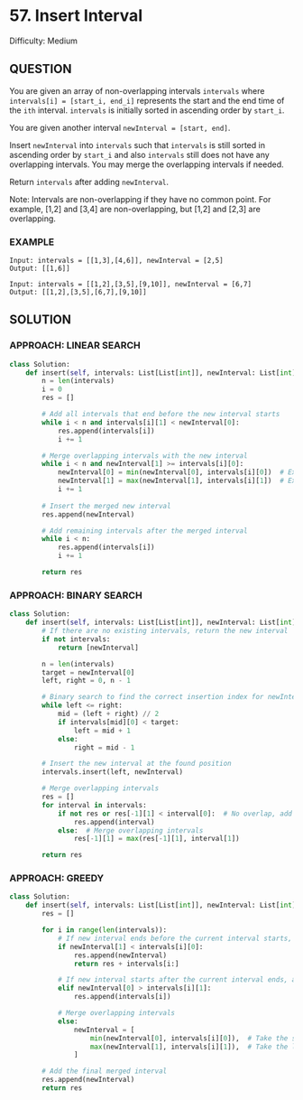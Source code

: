 # 57. Insert Interval
Difficulty: Medium

## QUESTION

You are given an array of non-overlapping intervals `intervals` where `intervals[i] = [start_i, end_i]` represents the start and the end time of the `ith` interval. `intervals` is initially sorted in ascending order by `start_i`.

You are given another interval `newInterval = [start, end]`.

Insert `newInterval` into `intervals` such that `intervals` is still sorted in ascending order by `start_i` and also `intervals` still does not have any overlapping intervals. You may merge the overlapping intervals if needed.

Return `intervals` after adding `newInterval`.

Note: Intervals are non-overlapping if they have no common point. For example, [1,2] and [3,4] are non-overlapping, but [1,2] and [2,3] are overlapping.

### EXAMPLE

```
Input: intervals = [[1,3],[4,6]], newInterval = [2,5]
Output: [[1,6]]
```

```
Input: intervals = [[1,2],[3,5],[9,10]], newInterval = [6,7]
Output: [[1,2],[3,5],[6,7],[9,10]]
```

## SOLUTION


### APPROACH: LINEAR SEARCH

```python
class Solution:
    def insert(self, intervals: List[List[int]], newInterval: List[int]) -> List[List[int]]:
        n = len(intervals)
        i = 0
        res = []

        # Add all intervals that end before the new interval starts
        while i < n and intervals[i][1] < newInterval[0]:
            res.append(intervals[i])
            i += 1

        # Merge overlapping intervals with the new interval
        while i < n and newInterval[1] >= intervals[i][0]:
            newInterval[0] = min(newInterval[0], intervals[i][0])  # Expand start
            newInterval[1] = max(newInterval[1], intervals[i][1])  # Expand end
            i += 1
        
        # Insert the merged new interval
        res.append(newInterval)

        # Add remaining intervals after the merged interval
        while i < n:
            res.append(intervals[i])
            i += 1

        return res
```

### APPROACH: BINARY SEARCH

```python
class Solution:
    def insert(self, intervals: List[List[int]], newInterval: List[int]) -> List[List[int]]:
        # If there are no existing intervals, return the new interval
        if not intervals:
            return [newInterval]

        n = len(intervals)
        target = newInterval[0]
        left, right = 0, n - 1

        # Binary search to find the correct insertion index for newInterval
        while left <= right:
            mid = (left + right) // 2
            if intervals[mid][0] < target:
                left = mid + 1
            else:
                right = mid - 1

        # Insert the new interval at the found position
        intervals.insert(left, newInterval)

        # Merge overlapping intervals
        res = []
        for interval in intervals:
            if not res or res[-1][1] < interval[0]:  # No overlap, add new interval
                res.append(interval)
            else:  # Merge overlapping intervals
                res[-1][1] = max(res[-1][1], interval[1])

        return res
```

### APPROACH: GREEDY

```python
class Solution:
    def insert(self, intervals: List[List[int]], newInterval: List[int]) -> List[List[int]]:
        res = []

        for i in range(len(intervals)):
            # If new interval ends before the current interval starts, insert and return the rest
            if newInterval[1] < intervals[i][0]:
                res.append(newInterval)
                return res + intervals[i:]

            # If new interval starts after the current interval ends, add current interval
            elif newInterval[0] > intervals[i][1]:
                res.append(intervals[i])

            # Merge overlapping intervals
            else:
                newInterval = [
                    min(newInterval[0], intervals[i][0]),  # Take the smaller start
                    max(newInterval[1], intervals[i][1]),  # Take the larger end
                ]

        # Add the final merged interval
        res.append(newInterval)
        return res
```
